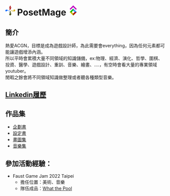 # <img src="/Icon/Design/4Element.svg" Height="32" /> PosetMage <img src="/Icon/Transparent/POM.png" Height="32" />

## 簡介
熱愛ACGN，目標是成為遊戲設計師，為此需要會everything，因為任何元素都可能讓遊戲增添內涵。  
所以平時會累積大量不同領域的知識儲備，ex:物理、經濟、演化、哲學、圍棋、投資、醫學、遊戲設計、重訓、音樂、繪畫、....，有空時會看大量的專業領域youtuber。  
閒暇之餘會將不同領域知識做整理或者聽各種類型音樂。

## [Linkedin履歷](https://EncryptCurse.github.io)

## 作品集
* [企劃書](https://github.com/posetmage/-app-)
* [設定書](https://posetmage.github.io)
* [畫圖集](https://www.facebook.com/QuantumNecro)
* [音樂集](https://www.youtube.com/channel/UCQhCYqt0yghYYOx2lysvjaQ)

## 參加活動經驗：
* Faust Game Jam 2022 Taipei
  * 擔任位置：美術、音樂
  * 隊伍成品：[What the Pool](https://yanagiragi.itch.io/what-the-pool)
